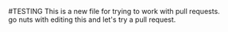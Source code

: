 #TESTING
This is a new file for trying to work with pull requests.   
go nuts with editing this and let's try a pull request. 
